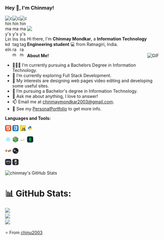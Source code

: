 <!-- <h3 title="hehehe"> Hi there! 👋</h3> -->

<!--
**chinu2003/chinu2003** is a ✨ _special_ ✨ repository because its `README.md` (this file) appears on your GitHub profile.

Here are some ideas to get you started:

- 🔭 I’m currently working on ...
- 🌱 I’m currently learning ...
- 👯 I’m looking to collaborate on ...
- 🤔 I’m looking for help with ...
- 💬 Ask me about ...
- 📫 How to reach me: ...
- 😄 Pronouns: ...
- ⚡ Fun fact: ...
-->
<h3 title="hehehe"> Hey 👋, I'm Chinmay!</h3>

<a href="https://www.linkedin.com/in/chinmay-mondkar-70a97426a/">
  <img align="left" alt="chinmay's LinkdeIn" width="24px" src="https://cdn.jsdelivr.net/npm/simple-icons@v3/icons/linkedin.svg" />
</a>
<a href="https://www.instagram.com/chinucharm/">
  <img align="left" alt="chinmay's Instagram" width="24px" src="https://cdn.jsdelivr.net/npm/simple-icons@v3/icons/instagram.svg" />
</a>
<a href="https://www.facebook.com/harishchandra.mondkar.92">
  <img align="left" alt="chinmay's Instagram" width="24px" src="https://cdn.jsdelivr.net/npm/simple-icons@v3/icons/facebook.svg" />
</a>
<br>
<br>
<img src="#">

Hi there, I'm **Chinmay Mondkar**, a **Information Technology Engineering student** 💻 from Ratnagiri, India.


  <img align="right" alt="GIF" src="https://raw.githubusercontent.com/TheDudeThatCode/TheDudeThatCode/master/Assets/Developer.gif" />

**About Me!**

- 👨🏽‍💻 I’m currently pursuing a Bachelors Degree in Information Technology.
- 🌱 I’m currently exploring Full Stack Development. 
- 🤔 My interests are designing web pages video editing and developing some useful sites.
- 💼 I’m pursuing a Bachelor's degree in Information Technology.
- 💬 Ask me about anything, I love to answer!
- 📫 Email me at [chinmaymondkar2003@gmail.com](mailto:chinmaymondkar2003@gmail.com).
- 📝 See my [PersonalPortfolio](https://chinu2003.github.io/ChinmayPersonalPortfolio/) to get more info.


**Languages and Tools:**  


<code><img height="20" src="https://github.com/tandpfun/skill-icons/blob/main/icons/HTML.svg"></code>
<code><img height="20" src="https://github.com/tandpfun/skill-icons/blob/main/icons/CSS.svg"></code>
<code><img height="20" src="https://raw.githubusercontent.com/github/explore/80688e429a7d4ef2fca1e82350fe8e3517d3494d/topics/javascript/javascript.png"></code>
<code><img height="20" src="https://raw.githubusercontent.com/github/explore/80688e429a7d4ef2fca1e82350fe8e3517d3494d/topics/python/python.png"></code>

<code><img height="20" src="https://raw.githubusercontent.com/github/explore/80688e429a7d4ef2fca1e82350fe8e3517d3494d/topics/react/react.png"></code>
<code><img height="20" src="https://raw.githubusercontent.com/github/explore/80688e429a7d4ef2fca1e82350fe8e3517d3494d/topics/nodejs/nodejs.png"></code>
<code><img height="20" src="https://raw.githubusercontent.com/github/explore/80688e429a7d4ef2fca1e82350fe8e3517d3494d/topics/mysql/mysql.png"></code>
<code><img height="20" src="https://github.com/tandpfun/skill-icons/blob/main/icons/MongoDB.svg"></code>

<code><img height="20" src="https://raw.githubusercontent.com/github/explore/80688e429a7d4ef2fca1e82350fe8e3517d3494d/topics/git/git.png"></code>
<code><img height="20" src="https://raw.githubusercontent.com/github/explore/80688e429a7d4ef2fca1e82350fe8e3517d3494d/topics/terminal/terminal.png"></code>

<code><img height="20" src="https://github.com/tandpfun/skill-icons/blob/main/icons/AWS-Dark.svg"></code>
<code><img height="20" src="https://github.com/tandpfun/skill-icons/blob/main/icons/Jenkins-Dark.svg"></code>


<img src="https://github-readme-stats.vercel.app/api?username=chinu2003&show_icons=true&hide_border=true&count_private=true&theme=shades-of-purple&icon_color=fad000" alt="chinmay's GitHub Stats">

# 📊 GitHub Stats:
![](https://github-readme-stats.vercel.app/api?username=chinu2003&theme=dark&hide_border=false&include_all_commits=false&count_private=true)<br/>
![](https://github-readme-streak-stats.herokuapp.com/?user=chinu2003&theme=dark&hide_border=false)<br/>
![](https://github-readme-stats.vercel.app/api/top-langs/?username=chinu2003&theme=dark&hide_border=false&include_all_commits=false&count_private=true&layout=compact)



⭐️ From [chinu2003](https://github.com/chinu2003)


<!---
chinu2003/chinu2003 is a ✨ special ✨ repository because its `README.md` (this file) appears on your GitHub profile.
You can click the Preview link to take a look at your changes.
--->
